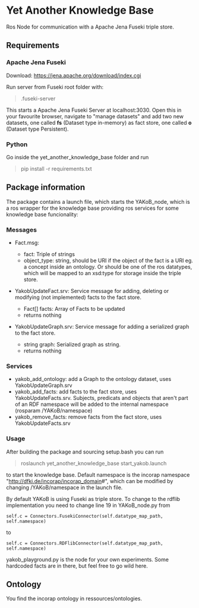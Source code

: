 # Yet Another Knowledge Base

Ros Node for communication with a Apache Jena Fuseki triple store.

## Requirements

### Apache Jena Fuseki

Download: <https://jena.apache.org/download/index.cgi>

Run server from Fuseki root folder with:
> .fuseki-server

This starts a Apache Jena Fuseki Server at localhost:3030. Open this in your favourite browser, navigate to "manage datasets" and add two new datasets, one called **fs** (Dataset type in-memory) as fact store, one called **o** (Dataset type Persistent).

### Python

Go inside the yet_another_knowledge_base folder and run

> pip install -r requirements.txt

## Package information

The package contains a launch file, which starts the YAKoB_node, which is a ros wrapper for the knowledge base providing ros services for some knowledge base funcionality:

### Messages

- Fact.msg:
  - fact: Triple of strings
  - object_type: string, should be URI if the object of the fact is a URI eg. a  concept inside an ontology. Or should be one of the ros datatypes, which will be mapped to an xsd:type for storage inside the triple store.

- YakobUpdateFact.srv: Service message for adding, deleting or modifying (not implemented) facts to the fact store.
  - Fact[] facts: Array of Facts to be updated
  - returns nothing

- YakobUpdateGraph.srv: Service message for adding a serialized graph to the fact store.
  - string graph: Serialized graph as string.
  - returns nothing

### Services

- yakob_add_ontology: add a Graph to the ontology dataset, uses YakobUpdateGraph.srv
- yakob_add_facts: add facts to the fact store, uses YakobUpdateFacts.srv. Subjects, predicats and objects that aren't part of an RDF namespace will be added to the internal namespace (rosparam /YAKoB/namespace)
- yakob_remove_facts: remove facts from the fact store, uses YakobUpdateFacts.srv

### Usage

After building the package and sourcing setup.bash you can run
> roslaunch yet_another_knowledge_base start_yakob.launch

to start the knowledge base. Default namespace is the incorap namespace "<http://dfki.de/incorap/incorap_domain>#", which can be modified by changing /YAKoB/namespace in the launch file.

 By default YAKoB is using Fuseki as triple store. To change to the rdflib implementation you need to change line 19 in YAKoB_node.py from

 `self.c = Connectors.FusekiConnector(self.datatype_map_path, self.namespace)`

 to

 `self.c = Connectors.RDFlibConnector(self.datatype_map_path, self.namespace)`

 yakob_playground.py is the node for your own experiments. Some hardcoded facts are in there, but feel free to go wild here.

## Ontology

You find the incorap ontology in ressources/ontologies.
